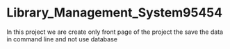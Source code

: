 # Library_Management_System95454
In this project we are create only front page of the project the save the data in command line and not use database 
